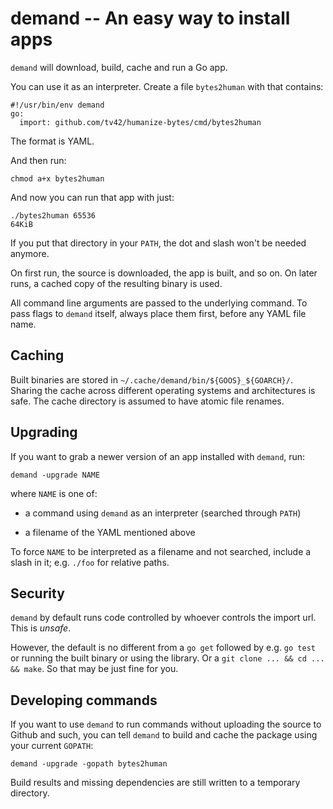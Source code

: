 demand -- An easy way to install apps
=====================================

`demand` will download, build, cache and run a Go app.

You can use it as an interpreter. Create a file ``bytes2human`` with
that contains:

    #!/usr/bin/env demand
    go:
      import: github.com/tv42/humanize-bytes/cmd/bytes2human

The format is YAML.

And then run:

    chmod a+x bytes2human

And now you can run that app with just:

    ./bytes2human 65536
    64KiB

If you put that directory in your `PATH`, the dot and slash won't be
needed anymore.

On first run, the source is downloaded, the app is built, and so on.
On later runs, a cached copy of the resulting binary is used.

All command line arguments are passed to the underlying command. To
pass flags to `demand` itself, always place them first, before any
YAML file name.


Caching
-------

Built binaries are stored in `~/.cache/demand/bin/${GOOS}_${GOARCH}/`.
Sharing the cache across different operating systems and architectures
is safe. The cache directory is assumed to have atomic file renames.


Upgrading
---------

If you want to grab a newer version of an app installed with `demand`,
run:

    demand -upgrade NAME

where `NAME` is one of:

- a command using `demand` as an interpreter (searched through
  `PATH`)

- a filename of the YAML mentioned above

To force `NAME` to be interpreted as a filename and not searched,
include a slash in it; e.g. `./foo` for relative paths.


Security
--------

`demand` by default runs code controlled by whoever controls the
import url. This is *unsafe*.

However, the default is no different from a `go get` followed by e.g.
`go test` or running the built binary or using the library. Or a `git
clone ... && cd ... && make`. So that may be just fine for you.


Developing commands
-------------------

If you want to use `demand` to run commands without uploading the
source to Github and such, you can tell `demand` to build and cache
the package using your current `GOPATH`:

    demand -upgrade -gopath bytes2human

Build results and missing dependencies are still written to a
temporary directory.

